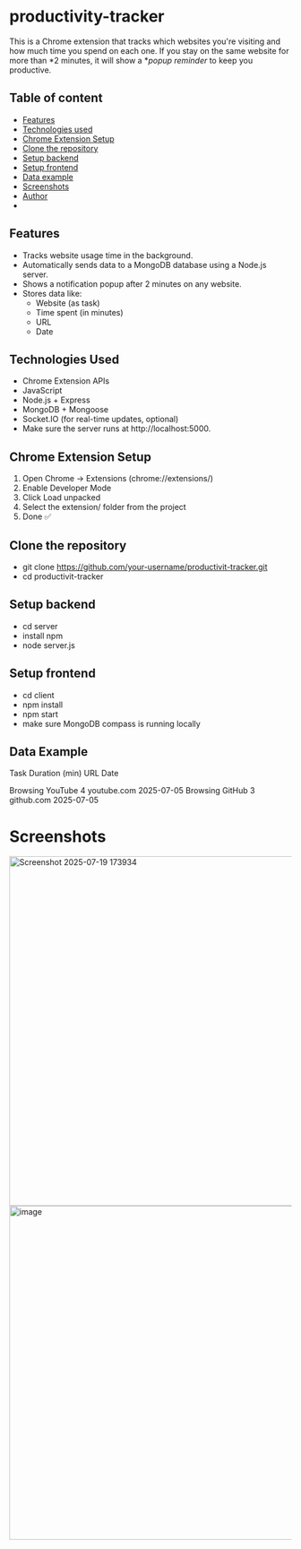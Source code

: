 # productivity-tracker
This is a Chrome extension that tracks which websites you're visiting and how much time you spend on each one. If you stay on the same website for more than *2 minutes, it will show a **popup reminder* to keep you productive.

## Table of content
- [Features](#features)
- [Technologies used](#technologies-used)
- [Chrome Extension Setup](#chrome-extension-setup)
- [Clone the repository](#clone-the-repository)
- [Setup backend](#setup-backend)
- [Setup frontend](#setup-frontend)
- [Data example](#data-example)
- [Screenshots](#screenshots)
- [Author](#author)
- 
##  Features
- Tracks website usage time in the background.
- Automatically sends data to a MongoDB database using a Node.js server.
- Shows a notification popup after 2 minutes on any website.
- Stores data like:
  - Website (as task)
  - Time spent (in minutes)
  - URL
  - Date

## Technologies Used
- Chrome Extension APIs
- JavaScript
- Node.js + Express
- MongoDB + Mongoose
- Socket.IO (for real-time updates, optional)
- Make sure the server runs at http://localhost:5000.

## Chrome Extension Setup
1. Open Chrome → Extensions (chrome://extensions/)
2. Enable Developer Mode
3. Click Load unpacked
4. Select the extension/ folder from the project
5. Done ✅

## Clone the repository
- git clone https://github.com/your-username/productivit-tracker.git
- cd productivit-tracker

## Setup backend
- cd server
- install npm
- node server.js

## Setup frontend
- cd client
- npm install
- npm start
- make sure MongoDB compass is running locally

## Data Example

Task	Duration (min)	URL	Date

Browsing YouTube	4	youtube.com	2025-07-05
Browsing GitHub	3	github.com	2025-07-05

# Screenshots
<img width="1751" height="624" alt="Screenshot 2025-07-19 173934" src="https://github.com/user-attachments/assets/f54f63ee-4df0-47db-8077-b1774c430d86" />

<img width="1867" height="596" alt="image" src="https://github.com/user-attachments/assets/073ab40f-a425-4df9-a345-35ba84adac44" />



